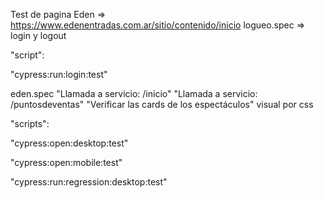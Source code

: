 Test de pagina Eden => https://www.edenentradas.com.ar/sitio/contenido/inicio
logueo.spec => login y logout

"script":

"cypress:run:login:test"


eden.spec
"Llamada a servicio: /inicio"
"Llamada a servicio: /puntosdeventas"
"Verificar las cards de los espectáculos"
visual por css

"scripts":

"cypress:open:desktop:test"

"cypress:open:mobile:test"

"cypress:run:regression:desktop:test"